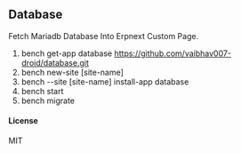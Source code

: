 ## Database

Fetch Mariadb Database Into Erpnext Custom Page. 

1. bench get-app database https://github.com/vaibhav007-droid/database.git
2. bench new-site [site-name]
4. bench --site [site-name] install-app database
5. bench start
6. bench migrate

#### License
MIT

